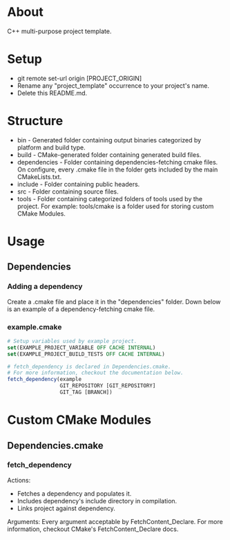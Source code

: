 # About
C++ multi-purpose project template.

# Setup
* git remote set-url origin [PROJECT_ORIGIN]
* Rename any "project_template" occurrence to your project's name.
* Delete this README.md.

# Structure
* bin - Generated folder containing output binaries categorized by platform and build type.
* build - CMake-generated folder containing generated build files.
* dependencies - Folder containing dependencies-fetching cmake files. On configure, every .cmake file in the folder gets included by the main CMakeLists.txt.
* include - Folder containing public headers.
* src - Folder containing source files.
* tools - Folder containing categorized folders of tools used by the project. For example: tools/cmake is a folder used for storing custom CMake Modules.

# Usage
## Dependencies
### Adding a dependency
Create a .cmake file and place it in the "dependencies" folder.
Down below is an example of a dependency-fetching cmake file.

### example.cmake
```cmake
# Setup variables used by example project.
set(EXAMPLE_PROJECT_VARIABLE OFF CACHE INTERNAL)
set(EXAMPLE_PROJECT_BUILD_TESTS OFF CACHE INTERNAL)

# fetch_dependency is declared in Dependencies.cmake.
# For more information, checkout the documentation below.
fetch_dependency(example
                 GIT_REPOSITORY [GIT_REPOSITORY]
                 GIT_TAG [BRANCH])
```

# Custom CMake Modules
## Dependencies.cmake
### fetch_dependency
Actions:
* Fetches a dependency and populates it.
* Includes dependency's include directory in compilation.
* Links project against dependency.

Arguments:
Every argument acceptable by FetchContent_Declare.
For more information, checkout CMake's FetchContent_Declare docs.
